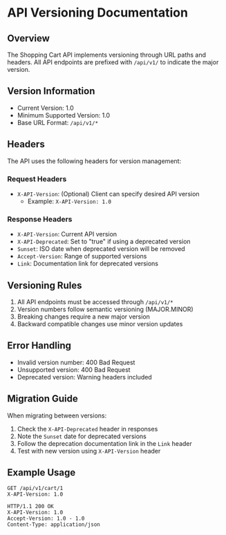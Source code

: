 # API Versioning Documentation

## Overview
The Shopping Cart API implements versioning through URL paths and headers. All API endpoints are prefixed with `/api/v1/` to indicate the major version.

## Version Information
- Current Version: 1.0
- Minimum Supported Version: 1.0
- Base URL Format: `/api/v1/*`

## Headers
The API uses the following headers for version management:

### Request Headers
- `X-API-Version`: (Optional) Client can specify desired API version
  - Example: `X-API-Version: 1.0`

### Response Headers
- `X-API-Version`: Current API version
- `X-API-Deprecated`: Set to "true" if using a deprecated version
- `Sunset`: ISO date when deprecated version will be removed
- `Accept-Version`: Range of supported versions
- `Link`: Documentation link for deprecated versions

## Versioning Rules
1. All API endpoints must be accessed through `/api/v1/*`
2. Version numbers follow semantic versioning (MAJOR.MINOR)
3. Breaking changes require a new major version
4. Backward compatible changes use minor version updates

## Error Handling
- Invalid version number: 400 Bad Request
- Unsupported version: 400 Bad Request
- Deprecated version: Warning headers included

## Migration Guide
When migrating between versions:
1. Check the `X-API-Deprecated` header in responses
2. Note the `Sunset` date for deprecated versions
3. Follow the deprecation documentation link in the `Link` header
4. Test with new version using `X-API-Version` header

## Example Usage
```http
GET /api/v1/cart/1
X-API-Version: 1.0

HTTP/1.1 200 OK
X-API-Version: 1.0
Accept-Version: 1.0 - 1.0
Content-Type: application/json
```
